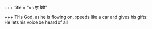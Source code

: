 +++
title = "०५ एष देवो"

+++
This God, as he is flowing on, speeds like a car and gives his gifts:  
     He lets his voice be heard of all